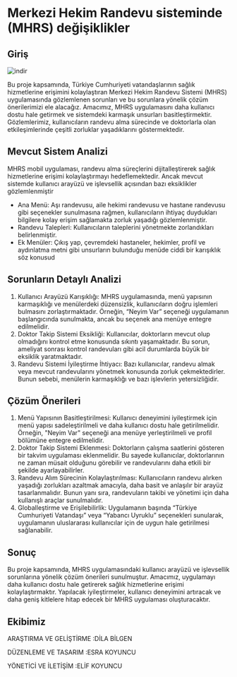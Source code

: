 # Merkezi Hekim Randevu sisteminde (MHRS) değişiklikler

## Giriş

![indir](https://github.com/user-attachments/assets/200cca9e-7efb-4d8d-ac05-635581b23952)

Bu proje kapsamında, Türkiye Cumhuriyeti vatandaşlarının sağlık hizmetlerine erişimini 
kolaylaştıran Merkezi Hekim Randevu Sistemi (MHRS) uygulamasında gözlemlenen 
sorunları ve bu sorunlara yönelik çözüm önerilerimizi ele alacağız. Amacımız, MHRS 
uygulamasını daha kullanıcı dostu hale getirmek ve sistemdeki karmaşık unsurları 
basitleştirmektir. Gözlemlerimiz, kullanıcıların randevu alma sürecinde ve doktorlarla 
olan etkileşimlerinde çeşitli zorluklar yaşadıklarını göstermektedir.


## Mevcut Sistem Analizi

MHRS mobil uygulaması, randevu alma süreçlerini dijitalleştirerek sağlık hizmetlerine 
erişimi kolaylaştırmayı hedeflemektedir. Ancak mevcut sistemde kullanıcı arayüzü ve 
işlevsellik açısından bazı eksiklikler gözlemlenmiştir

* Ana Menü: Aşı randevusu, aile hekimi randevusu ve hastane randevusu gibi 
seçenekler sunulmasına rağmen, kullanıcıların ihtiyaç duydukları bilgilere kolay 
erişim sağlamakta zorluk yaşadığı gözlemlenmiştir.
* Randevu Talepleri: Kullanıcıların taleplerini yönetmekte zorlandıkları 
belirlenmiştir.
* Ek Menüler: Çıkış yap, çevremdeki hastaneler, hekimler, profil ve aydınlatma 
metni gibi unsurların bulunduğu menüde ciddi bir karışıklık söz konusud

## Sorunların Detaylı Analizi
1. Kullanıcı Arayüzü Karışıklığı: MHRS uygulamasında, menü yapısının 
karmaşıklığı ve menülerdeki düzensizlik, kullanıcıların doğru işlemleri bulmasını 
zorlaştırmaktadır. Örneğin, “Neyim Var” seçeneği uygulamanın başlangıcında 
sunulmakta, ancak bu seçenek ana menüye entegre edilmelidir.
2. Doktor Takip Sistemi Eksikliği: Kullanıcılar, doktorların mevcut olup olmadığını 
kontrol etme konusunda sıkıntı yaşamaktadır. Bu sorun, ameliyat sonrası kontrol 
randevuları gibi acil durumlarda büyük bir eksiklik yaratmaktadır.
3. Randevu Sistemi İyileştirme İhtiyacı: Bazı kullanıcılar, randevu almak veya 
mevcut randevularını yönetmek konusunda zorluk çekmektedirler. Bunun 
sebebi, menülerin karmaşıklığı ve bazı işlevlerin yetersizliğidir.

## Çözüm Önerileri
1. Menü Yapısının Basitleştirilmesi: Kullanıcı deneyimini iyileştirmek için menü 
yapısı sadeleştirilmeli ve daha kullanıcı dostu hale getirilmelidir. Örneğin, 
"Neyim Var" seçeneği ana menüye yerleştirilmeli ve profil bölümüne entegre 
edilmelidir.
5. Doktor Takip Sistemi Eklenmesi: Doktorların çalışma saatlerini gösteren bir 
takvim uygulaması eklenmelidir. Bu sayede kullanıcılar, doktorlarının ne zaman 
müsait olduğunu görebilir ve randevularını daha etkili bir şekilde ayarlayabilirler.
6. Randevu Alım Sürecinin Kolaylaştırılması: Kullanıcıların randevu alırken 
yaşadığı zorlukları azaltmak amacıyla, daha basit ve anlaşılır bir arayüz 
tasarlanmalıdır. Bunun yanı sıra, randevuların takibi ve yönetimi için daha 
kullanışlı araçlar sunulmalıdır.
7. Globalleştirme ve Erişilebilirlik: Uygulamanın başında “Türkiye Cumhuriyeti 
Vatandaşı” veya “Yabancı Uyruklu” seçenekleri sunularak, uygulamanın 
uluslararası kullanıcılar için de uygun hale getirilmesi sağlanabilir.

## Sonuç
Bu proje kapsamında, MHRS uygulamasındaki kullanıcı arayüzü ve işlevsellik 
sorunlarına yönelik çözüm önerileri sunulmuştur. Amacımız, uygulamayı daha kullanıcı 
dostu hale getirerek sağlık hizmetlerine erişimi kolaylaştırmaktır. Yapılacak 
iyileştirmeler, kullanıcı deneyimini artıracak ve daha geniş kitlelere hitap edecek bir 
MHRS uygulaması oluşturacaktır.




## Ekibimiz

ARAŞTIRMA VE GELİŞTİRME
:DİLA BİLGEN

DÜZENLEME VE TASARIM
:ESRA KOYUNCU

YÖNETİCİ VE İLETİŞİM
:ELİF KOYUNCU
















